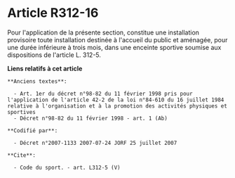 # Article R312-16

Pour l'application de la présente section, constitue une installation provisoire toute installation destinée à l'accueil du
public et aménagée, pour une durée inférieure à trois mois, dans une enceinte sportive soumise aux dispositions de l'article
L. 312-5.

**Liens relatifs à cet article**

	**Anciens textes**:

	  - Art. 1er du décret n°98-82 du 11 février 1998 pris pour l'application de l'article 42-2 de la loi n°84-610 du 16 juillet 1984 relative à l'organisation et à la promotion des activités physiques et sportives
	  - Décret n°98-82 du 11 février 1998 - art. 1 (Ab)

	**Codifié par**:

	  - Décret n°2007-1133 2007-07-24 JORF 25 juillet 2007

	**Cite**:

	  - Code du sport. - art. L312-5 (V)
